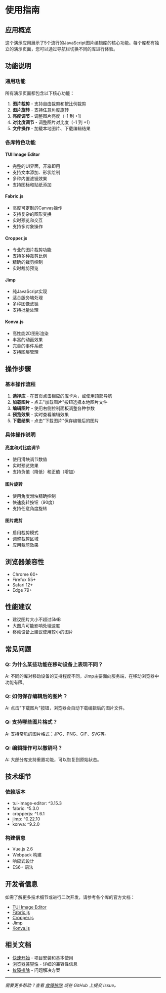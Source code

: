 # 使用指南

## 应用概览

这个演示应用展示了5个流行的JavaScript图片编辑库的核心功能。每个库都有独立的演示页面，您可以通过导航栏切换不同的库进行体验。

## 功能说明

### 通用功能

所有演示页面都包含以下核心功能：

1. **图片裁剪** - 支持自由裁剪和按比例裁剪
2. **图片旋转** - 支持任意角度旋转  
3. **亮度调节** - 调整图片亮度（-1 到 +1）
4. **对比度调节** - 调整图片对比度（-1 到 +1）
5. **文件操作** - 加载本地图片、下载编辑结果

### 各库特色功能

#### TUI Image Editor

- 完整的UI界面，开箱即用
- 支持文本添加、形状绘制
- 多种内置滤镜效果
- 支持图标和贴纸添加

#### Fabric.js

- 高度可定制的Canvas操作
- 支持复杂的图形变换
- 实时预览和交互
- 支持多对象操作

#### Cropper.js

- 专业的图片裁剪功能
- 支持多种裁剪比例
- 精确的裁剪控制
- 实时裁剪预览

#### Jimp

- 纯JavaScript实现
- 适合服务端处理
- 多种图像滤镜
- 支持批量处理

#### Konva.js

- 高性能2D图形渲染
- 丰富的动画效果
- 完善的事件系统
- 支持图层管理

## 操作步骤

### 基本操作流程

1. **选择库** - 在首页点击相应的库卡片，或使用顶部导航
2. **加载图片** - 点击"加载图片"按钮选择本地图片文件
3. **编辑图片** - 使用右侧控制面板调整各种参数
4. **预览效果** - 实时查看编辑效果
5. **下载结果** - 点击"下载图片"保存编辑后的图片

### 具体操作说明

#### 亮度和对比度调节

- 使用滑块调节数值
- 实时预览效果
- 支持负值（降低）和正值（增加）

#### 图片旋转

- 使用角度滑块精确控制
- 快速旋转按钮（90度）
- 支持任意角度旋转

#### 图片裁剪

- 启用裁剪模式
- 调整裁剪区域
- 应用裁剪效果

## 浏览器兼容性

- Chrome 60+
- Firefox 55+  
- Safari 12+
- Edge 79+

## 性能建议

- 建议图片大小不超过5MB
- 大图片可能影响处理速度
- 移动设备上建议使用较小的图片

## 常见问题

### Q: 为什么某些功能在移动设备上表现不同？

A: 不同的库对移动设备的支持程度不同，Jimp主要面向服务端，在移动浏览器中功能有限。

### Q: 如何保存编辑后的图片？

A: 点击"下载图片"按钮，浏览器会自动下载编辑后的图片文件。

### Q: 支持哪些图片格式？

A: 支持常见的图片格式：JPG、PNG、GIF、SVG等。

### Q: 编辑操作可以撤销吗？

A: 大部分库支持重置功能，可以恢复到原始状态。

## 技术细节

### 依赖版本

- tui-image-editor: ^3.15.3
- fabric: ^5.3.0  
- cropperjs: ^1.6.1
- jimp: ^0.22.10
- konva: ^9.2.0

### 构建信息

- Vue.js 2.6
- Webpack 构建
- 响应式设计
- ES6+ 语法

## 开发者信息

如需了解更多技术细节或进行二次开发，请参考各个库的官方文档：

- [TUI Image Editor](https://ui.toast.com/tui-image-editor/)
- [Fabric.js](http://fabricjs.com/)
- [Cropper.js](https://fengyuanchen.github.io/cropperjs/)
- [Jimp](https://github.com/jimp-dev/jimp)
- [Konva.js](https://konvajs.org/)

## 相关文档

- [快速开始](getting-started.md) - 项目安装和基本使用
- [浏览器兼容性](browser-compatibility.md) - 详细的兼容性信息
- [故障排除](../troubleshooting/README.md) - 问题解决方案

---

*需要更多帮助？查看 [故障排除](../troubleshooting/README.md) 或在 GitHub 上提交 Issue。*
